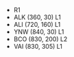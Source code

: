 
* R1
 * ALK (360, 30) L1
 * ALI (720, 160) L1
 * YNW (840, 30) L1
 * BCO (830, 200) L2
 * VAI (830, 305) L1
